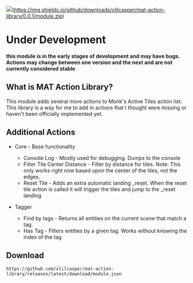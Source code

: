 ![](https://img.shields.io/badge/Foundry-v10.0.0-informational)(https://img.shields.io/github/downloads/xlilcasper/mat-action-library/0.0.1/module.zip)
<!--- Downloads @ Latest Badge -->
<!--- replace <user>/<repo> with your username/repository -->
<!--- ![Latest Release Download Count](https://img.shields.io/github/downloads/xlilcasper/mat-action-library/latest/module.zip) -->

<!--- Forge Bazaar Install % Badge -->
<!--- replace <your-module-name> with the `name` in your manifest -->
<!--- ![Forge Installs](https://img.shields.io/badge/dynamic/json?label=Forge%20Installs&query=package.installs&suffix=%25&url=https%3A%2F%2Fforge-vtt.com%2Fapi%2Fbazaar%2Fpackage%2Fmat-action-library&colorB=4aa94a) -->

# Under Development
**this module is in the early stages of development and may have bugs. Actions may change between one version and the next and are not currently considered stable**

## What is MAT Action Library?
This module adds several more actions to Monk's Active Tiles action list. This library is a way for me to add in actions that I thought were missing or haven't been officially implemented yet.

## Additional Actions
- Core - Base functionality
  - Console Log - Mostly used for debugging. Dumps to the console
  - Filter Tile Center Distance - Filter by distance for tiles. Note: This only works right now based upon the center of the tiles, not the edges.
  - Reset Tile - Adds an extra automatic landing _reset. When the reset tile action is called it will trigger the tiles and jump to the _reset landing
  
- Tagger
  - Find by tags - Returns all entities on the current scene that match a tag.
  - Has Tag - Filters entities by a given tag. Works without knowing the index of the tag
  
## Download
`https://github.com/xlilcasper/mat-action-library/releases/latest/download/module.json`

